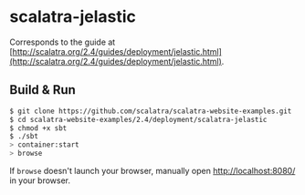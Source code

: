 # scalatra-jelastic #

Corresponds to the guide at [http://scalatra.org/2.4/guides/deployment/jelastic.html](http://scalatra.org/2.4/guides/deployment/jelastic.html).

## Build & Run ##

```sh
$ git clone https://github.com/scalatra/scalatra-website-examples.git
$ cd scalatra-website-examples/2.4/deployment/scalatra-jelastic
$ chmod +x sbt
$ ./sbt
> container:start
> browse
```

If `browse` doesn't launch your browser, manually open [http://localhost:8080/](http://localhost:8080/) in your browser.
